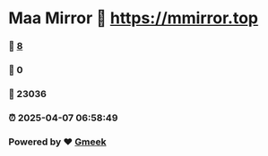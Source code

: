 # Maa Mirror :link: https://mmirror.top 
### :page_facing_up: [8](https://mmirror.top/tag.html) 
### :speech_balloon: 0 
### :hibiscus: 23036 
### :alarm_clock: 2025-04-07 06:58:49 
### Powered by :heart: [Gmeek](https://github.com/Meekdai/Gmeek)
